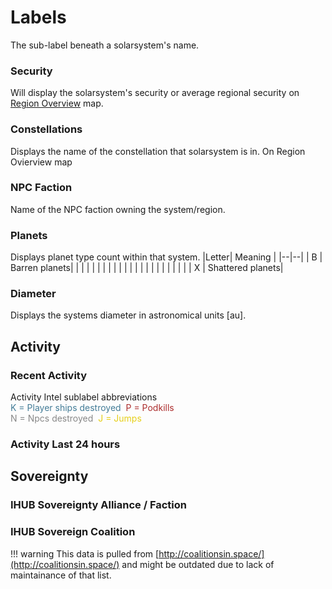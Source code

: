 # Labels
The sub-label beneath a solarsystem's name.

### Security
Will display the solarsystem's security or average regional security on [Region Overview](https://eveeye.readthedocs.io/en/latest/map/layout/) map.
### Constellations
Displays the name of the constellation that solarsystem is in. On Region Ovierview map
### NPC Faction
Name of the NPC faction owning the system/region.
### Planets
Displays planet type count within that system.
|Letter| Meaning |
|--|--|
| B | Barren planets|
|  | |
|  | |
|  | |
|  | |
|  | |
|  | |
|  | |
| X | Shattered planets|

### Diameter
Displays the systems diameter in astronomical units [au].

## Activity
### Recent Activity
Activity Intel sublabel abbreviations<br><span style="color:#437c97">K = Player ships destroyed</span>&nbsp;&nbsp;<span style="color:#ac2d2d">P = Podkills</span><br><span style="color:#888888">N = Npcs destroyed</span>&nbsp;&nbsp;<span style="color:#e6cf18">J = Jumps</span>
### Activity Last 24 hours
## Sovereignty
### IHUB Sovereignty Alliance / Faction
### IHUB Sovereign Coalition

!!! warning
    This data is pulled from [http://coalitionsin.space/](http://coalitionsin.space/) and might be outdated due to lack of maintainance of that list.
<!--stackedit_data:
eyJoaXN0b3J5IjpbLTE4MDc4NzY5MzEsLTExODQ0NjI0MzYsMT
g2NTgxMjQ3LDE2NTU2Mzg1OTldfQ==
-->